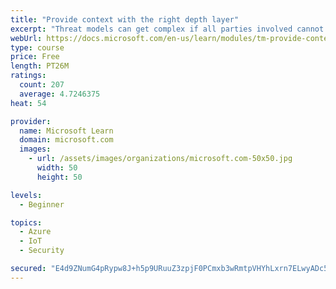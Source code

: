 ```yaml
---
title: "Provide context with the right depth layer"
excerpt: "Threat models can get complex if all parties involved cannot agree on a data-flow diagram depth layer that provides enough context to satisfy requirements"
webUrl: https://docs.microsoft.com/en-us/learn/modules/tm-provide-context-with-the-right-depth-layer/
type: course
price: Free
length: PT26M
ratings:
  count: 207
  average: 4.7246375
heat: 54

provider:
  name: Microsoft Learn
  domain: microsoft.com
  images:
    - url: /assets/images/organizations/microsoft.com-50x50.jpg
      width: 50
      height: 50

levels:
  - Beginner

topics:
  - Azure
  - IoT
  - Security

secured: "E4d9ZNumG4pRypw8J+h5p9URuuZ3zpjF0PCmxb3wRmtpVHYhLxrn7ELwyADc5LLc6j1Kj8cHHTuRHK2Gzj6eBaBvyggTAQ5HCg37RN3k5VoPFFouoFD/wWtBytZLzZal5AVeWD5oCQnrLno/KmMDjubJmG2ndTH3qQAZ2DIfJOhNNEwvuLcCAH50a8r2uA/mUvT9E+it646Ke0MnDY5KTHf0z0pTk54y1OHpX7OIkTN2Qhh6iPTkJxwUXwSdfbtEzwwFUPQjSGLgqrhxpn0gfArnUWu2k/cZwLvf5e0PwwT5Vybe57BSPiirkBJ2i/pI7/8z3bFq4JhvsoT1llPQ+hb/KnLp50oa7Kr8FsbrQQgluXXrrsZq9PgLJZCmPuM/06CdjirWh7dZPrtYcV4reSDp01xBhKEn2MfcOP+o/SI=;b27u15kDVnXH5UHx9cUhSw=="
---
```


